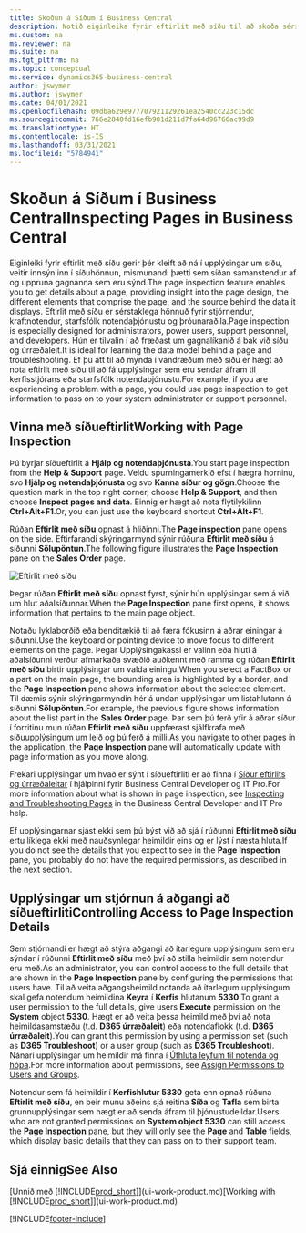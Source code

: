 ```yaml
---
title: Skoðun á Síðum í Business Central
description: Notið eiginleika fyrir eftirlit með síðu til að skoða sérstaklega upplýsingar um síðuhönnun og gagnaveitu. Síðuskoðun hentar vel við úrræðaleit á vandamálum varðandi gögnin þín.
ms.custom: na
ms.reviewer: na
ms.suite: na
ms.tgt_pltfrm: na
ms.topic: conceptual
ms.service: dynamics365-business-central
author: jswymer
ms.author: jswymer
ms.date: 04/01/2021
ms.openlocfilehash: 09dba629e977707921129261ea2540cc223c15dc
ms.sourcegitcommit: 766e2840fd16efb901d211d7fa64d96766ac99d9
ms.translationtype: HT
ms.contentlocale: is-IS
ms.lasthandoff: 03/31/2021
ms.locfileid: "5784941"
---
```

# <a name="inspecting-pages-in-business-central"></a><span data-ttu-id="d014e-104">Skoðun á Síðum í Business Central</span><span class="sxs-lookup"><span data-stu-id="d014e-104">Inspecting Pages in Business Central</span></span>

<span data-ttu-id="d014e-105">Eiginleiki fyrir eftirlit með síðu gerir þér kleift að ná í upplýsingar um síðu, veitir innsýn inn í síðuhönnun, mismunandi þætti sem síðan samanstendur af og uppruna gagnanna sem eru sýnd.</span><span class="sxs-lookup"><span data-stu-id="d014e-105">The page inspection feature enables you to get details about a page, providing insight into the page design, the different elements that comprise the page, and the source behind the data it displays.</span></span> <span data-ttu-id="d014e-106">Eftirlit með síðu er sérstaklega hönnuð fyrir stjórnendur, kraftnotendur, starfsfólk notendaþjónustu og þróunaraðila.</span><span class="sxs-lookup"><span data-stu-id="d014e-106">Page inspection is especially designed for administrators, power users, support personnel, and developers.</span></span> <span data-ttu-id="d014e-107">Hún er tilvalin í að fræðast um gagnalíkanið á bak við síðu og úrræðaleit.</span><span class="sxs-lookup"><span data-stu-id="d014e-107">It is ideal for learning the data model behind a page and troubleshooting.</span></span> <span data-ttu-id="d014e-108">Ef þú átt til að mynda í vandræðum með síðu er hægt að nota eftirlit með síðu til að fá upplýsingar sem eru sendar áfram til kerfisstjórans eða starfsfólk notendaþjónustu.</span><span class="sxs-lookup"><span data-stu-id="d014e-108">For example, if you are experiencing a problem with a page, you could use page inspection to get information to pass on to your system administrator or support personnel.</span></span>

## <a name="working-with-page-inspection"></a><span data-ttu-id="d014e-109">Vinna með síðueftirlit</span><span class="sxs-lookup"><span data-stu-id="d014e-109">Working with Page Inspection</span></span>

<span data-ttu-id="d014e-110">Þú byrjar síðueftirlit á **Hjálp og notendaþjónusta**.</span><span class="sxs-lookup"><span data-stu-id="d014e-110">You start page inspection from the **Help & Support** page.</span></span> <span data-ttu-id="d014e-111">Veldu spurningamerkið efst í hægra horninu, svo **Hjálp og notendaþjónusta** og svo **Kanna síður og gögn**.</span><span class="sxs-lookup"><span data-stu-id="d014e-111">Choose the question mark in the top right corner, choose **Help & Support**, and then choose **Inspect pages and data**.</span></span> <span data-ttu-id="d014e-112">Einnig er hægt að nota flýtilykilinn **Ctrl+Alt+F1**.</span><span class="sxs-lookup"><span data-stu-id="d014e-112">Or, you can just use the keyboard shortcut **Ctrl+Alt+F1**.</span></span>

<span data-ttu-id="d014e-113">Rúðan **Eftirlit með síðu** opnast á hliðinni.</span><span class="sxs-lookup"><span data-stu-id="d014e-113">The **Page inspection** pane opens on the side.</span></span> <span data-ttu-id="d014e-114">Eftirfarandi skýringarmynd sýnir rúðuna **Eftirlit með síðu** á síðunni **Sölupöntun**.</span><span class="sxs-lookup"><span data-stu-id="d014e-114">The following figure illustrates the **Page Inspection** pane on the **Sales Order** page.</span></span>

![Eftirlit með síðu](media/page-inspection-example.png)

<span data-ttu-id="d014e-116">Þegar rúðan **Eftirlit með síðu** opnast fyrst, sýnir hún upplýsingar sem á við um hlut aðalsíðunnar.</span><span class="sxs-lookup"><span data-stu-id="d014e-116">When the **Page Inspection** pane first opens, it shows information that pertains to the main page object.</span></span>

<span data-ttu-id="d014e-117">Notaðu lyklaborðið eða benditækið til að færa fókusinn á aðrar einingar á síðunni.</span><span class="sxs-lookup"><span data-stu-id="d014e-117">Use the keyboard or pointing device to move focus to different elements on the page.</span></span> <span data-ttu-id="d014e-118">Þegar Upplýsingakassi er valinn eða hluti á aðalsíðunni verður afmarkaða svæðið auðkennt með ramma og rúðan **Eftirlit með síðu** birtir upplýsingar um valda einingu.</span><span class="sxs-lookup"><span data-stu-id="d014e-118">When you select a FactBox or a part on the main page, the bounding area is highlighted by a border, and the **Page Inspection** pane shows information about the selected element.</span></span> <span data-ttu-id="d014e-119">Til dæmis sýnir skýringarmyndin hér á undan upplýsingar um listahlutann á síðunni **Sölupöntun**.</span><span class="sxs-lookup"><span data-stu-id="d014e-119">For example, the previous figure shows information about the list part in the **Sales Order** page.</span></span> <span data-ttu-id="d014e-120">Þar sem þú ferð yfir á aðrar síður í forritinu mun rúðan **Eftirlit með síðu** uppfærast sjálfkrafa með síðuupplýsingum um leið og þú ferð á milli.</span><span class="sxs-lookup"><span data-stu-id="d014e-120">As you navigate to other pages in the application, the **Page Inspection** pane will automatically update with page information as you move along.</span></span>

<span data-ttu-id="d014e-121">Frekari upplýsingar um hvað er sýnt í síðueftirliti er að finna í [Síður eftirlits og úrræðaleitar](/dynamics365/business-central/dev-itpro/developer/devenv-inspecting-pages) í hjálpinni fyrir Business Central Developer og IT Pro.</span><span class="sxs-lookup"><span data-stu-id="d014e-121">For more information about what is shown in page inspection, see [Inspecting and Troubleshooting Pages](/dynamics365/business-central/dev-itpro/developer/devenv-inspecting-pages) in the Business Central Developer and IT Pro help.</span></span>

<span data-ttu-id="d014e-122">Ef upplýsingarnar sjást ekki sem þú býst við að sjá í rúðunni **Eftirlit með síðu** ertu líklega ekki með nauðsynlegar heimildir eins og er lýst í næsta hluta.</span><span class="sxs-lookup"><span data-stu-id="d014e-122">If you do not see the details that you expect to see in the **Page Inspection** pane, you probably do not have the required permissions, as described in the next section.</span></span>

## <a name="controlling-access-to-page-inspection-details"></a><span data-ttu-id="d014e-123">Upplýsingar um stjórnun á aðgangi að síðueftirliti</span><span class="sxs-lookup"><span data-stu-id="d014e-123">Controlling Access to Page Inspection Details</span></span>

<span data-ttu-id="d014e-124">Sem stjórnandi er hægt að stýra aðgangi að ítarlegum upplýsingum sem eru sýndar í rúðunni **Eftirlit með síðu** með því að stilla heimildir sem notendur eru með.</span><span class="sxs-lookup"><span data-stu-id="d014e-124">As an administrator, you can control access to the full details that are shown in the **Page Inspection** pane by configuring the permissions that users have.</span></span> <span data-ttu-id="d014e-125">Til að veita aðgangsheimild notanda að ítarlegum upplýsingum skal gefa notendum heimildina **Keyra** í **Kerfis** hlutanum **5330**.</span><span class="sxs-lookup"><span data-stu-id="d014e-125">To grant a user permission to the full details, give users **Execute** permission on the **System** object **5330**.</span></span> <span data-ttu-id="d014e-126">Hægt er að veita þessa heimild með því að nota heimildasamstæðu (t.d. **D365 úrræðaleit**) eða notendaflokk (t.d. **D365 úrræðaleit**).</span><span class="sxs-lookup"><span data-stu-id="d014e-126">You can grant this permission by using a permission set (such as **D365 Troubleshoot**) or a user group (such as **D365 Troubleshoot**).</span></span> <span data-ttu-id="d014e-127">Nánari upplýsingar um heimildir má finna í [Úthluta leyfum til notenda og hópa](ui-define-granular-permissions.md).</span><span class="sxs-lookup"><span data-stu-id="d014e-127">For more information about permissions, see [Assign Permissions to Users and Groups](ui-define-granular-permissions.md).</span></span>

<span data-ttu-id="d014e-128">Notendur sem fá heimildir í **Kerfishlutur 5330** geta enn opnað rúðuna **Eftirlit með síðu**, en þeir munu aðeins sjá reitina **Síða** og **Tafla** sem birta grunnupplýsingar sem hægt er að senda áfram til þjónustudeildar.</span><span class="sxs-lookup"><span data-stu-id="d014e-128">Users who are not granted permissions on **System object 5330** can still access the **Page Inspection** pane, but they will only see the **Page** and **Table** fields, which display basic details that they can pass on to their support team.</span></span>

## <a name="see-also"></a><span data-ttu-id="d014e-129">Sjá einnig</span><span class="sxs-lookup"><span data-stu-id="d014e-129">See Also</span></span>

<span data-ttu-id="d014e-130">[Unnið með [!INCLUDE[prod_short](includes/prod_short.md)]](ui-work-product.md)</span><span class="sxs-lookup"><span data-stu-id="d014e-130">[Working with [!INCLUDE[prod_short](includes/prod_short.md)]](ui-work-product.md)</span></span>  


[!INCLUDE[footer-include](includes/footer-banner.md)]